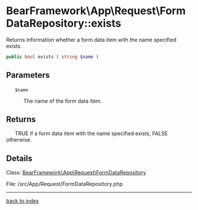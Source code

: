 # BearFramework\App\Request\FormDataRepository::exists

Returns information whether a form data item with the name specified exists.

```php
public bool exists ( string $name )
```

## Parameters

&nbsp;&nbsp;&nbsp;&nbsp;&nbsp;&nbsp;`$name`

&nbsp;&nbsp;&nbsp;&nbsp;&nbsp;&nbsp;&nbsp;&nbsp;&nbsp;&nbsp;&nbsp;&nbsp;The name of the form data item.

## Returns

&nbsp;&nbsp;&nbsp;&nbsp;&nbsp;&nbsp;TRUE if a form data item with the name specified exists, FALSE otherwise.

## Details

Class: [BearFramework\App\Request\FormDataRepository](bearframework.app.request.formdatarepository.class.md)

File: /src/App/Request/FormDataRepository.php

---

[back to index](index.md)

